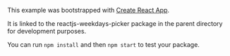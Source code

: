 This example was bootstrapped with [Create React App](https://github.com/facebook/create-react-app).

It is linked to the reactjs-weekdays-picker package in the parent directory for development purposes.

You can run `npm install` and then `npm start` to test your package.
